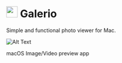 # <img src="https://i.imgur.com/GpfTLN0.png" width="30" height="30" /> Galerio

Simple and functional photo viewer for Mac.




![Alt Text](https://i.imgur.com/sC4bXws.jpg)

macOS Image/Video preview app
